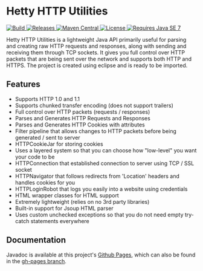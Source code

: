 # Hetty HTTP Utilities
<p align="left">
	<a href="https://travis-ci.org/rubenchristoffer/Hetty-HTTP-Utilities">
		<img alt="Build" src="https://travis-ci.org/rubenchristoffer/Hetty-HTTP-Utilities.svg?branch=master" />
	</a>
	<a href="../../releases/latest">
		<img alt="Releases" src="https://img.shields.io/github/v/release/rubenchristoffer/Hetty-HTTP-Utilities.svg?style=flat" />
	</a>
	<a href="https://search.maven.org/artifact/io.github.rubenchristoffer/hetty-http-utilities">
		<img alt="Maven Central" src="https://img.shields.io/maven-central/v/io.github.rubenchristoffer/hetty-http-utilities.svg?style=flat">
	</a>
	<a href="../../blob/master/LICENSE">
		<img alt="License" src="https://img.shields.io/github/license/rubenchristoffer/Hetty-HTTP-Utilities.svg?style=flat" />
	</a>
	<a href="https://www.java.com/en/download/">
		<img alt="Requires Java SE 7" src="https://img.shields.io/badge/java%20requirement-SE%207-yellow.svg" />
	</a>
</p>

Hetty HTTP Utilities is a lightweight Java API primarily useful for parsing and creating raw HTTP requests and responses, along with sending and receiving them through TCP sockets. It gives you full control over HTTP packets that are being sent over the network and supports both HTTP and HTTPS. The project is created using eclipse and is ready to be imported. 

## Features
- Supports HTTP 1.0 and 1.1
- Supports chunked transfer encoding (does not support trailers)
- Full control over HTTP packets (requests / responses)
- Parses and Generates HTTP Requests and Responses
- Parses and Generates HTTP Cookies with attributes
- Filter pipeline that allows changes to HTTP packets before being generated / sent to server
- HTTPCookieJar for storing cookies
- Uses a layered system so that you can choose how "low-level" you want your code to be
- HTTPConnection that established connection to server using TCP / SSL socket
- HTTPNavigator that follows redirects from 'Location' headers and handles cookies for you
- HTTPLoginRobot that logs you easily into a website using credentials
- HTML wrapper classes for HTML support
- Extremely lightweight (relies on no 3rd party libraries)
- Built-in support for Jsoup HTML parser
- Uses custom unchecked exceptions so that you do not need empty try-catch statements everywhere

## Documentation
Javadoc is available at this project's <a href="https://rubenchristoffer.github.io/Hetty-HTTP-Utilities/">Github Pages</a>, which can also be found in the <a href="../../tree/gh-pages">gh-pages branch</a>. 
